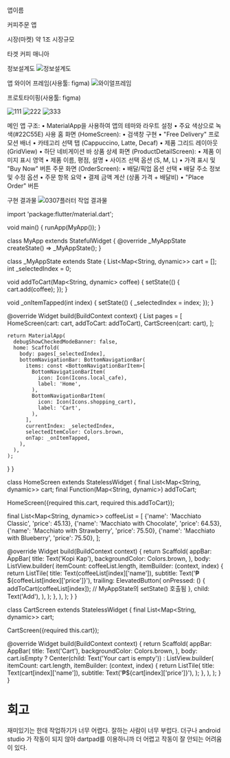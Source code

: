 앱이름

   커피주문 앱

시장(마켓)
   약 1조 시장규모

 타겟
   커피 매니아

 정보설계도
 ![정보설계도](https://github.com/user-attachments/assets/c01014ca-465d-4b4c-8a25-7166540f7ce9)

   앱 와이어 프레임(사용툴: figma) 
  ![와이얼프레임](https://github.com/user-attachments/assets/d66fcc3a-db7a-4b23-997c-a3b9221ae22e)

   프로토타이핑(사용툴: figma)
  
 ![111](https://github.com/user-attachments/assets/f4c41ca2-b604-485c-9da1-130eabdf001b)
 ![222](https://github.com/user-attachments/assets/54c6f147-ad90-4ed8-860d-a0d0be5dccd3)
 ![333](https://github.com/user-attachments/assets/d6256aee-8cfa-4898-994c-5d39356c8206)

메인 앱 구조:
• MaterialApp을 사용하여 앱의 테마와 라우트 설정
• 주요 색상으로 녹색(#22C55E) 사용
  홈 화면 (HomeScreen):
• 검색창 구현
• "Free Delivery" 프로모션 배너
• 카테고리 선택 탭 (Cappuccino, Latte, Decaf)
• 제품 그리드 레이아웃 (GridView)
• 하단 네비게이션 바
상품 상세 화면 (ProductDetailScreen):
• 제품 이미지 표시 영역
• 제품 이름, 평점, 설명
• 사이즈 선택 옵션 (S, M, L)
• 가격 표시 및 "Buy Now" 버튼
주문 화면 (OrderScreen):
• 배달/픽업 옵션 선택
• 배달 주소 정보 및 수정 옵션
• 주문 항목 요약
• 결제 금액 계산 (상품 가격 + 배달비)
• "Place Order" 버튼
 
구현 결과물
 ![0307플러터 작업 결과물](https://github.com/user-attachments/assets/237ace73-e1e2-4e57-a313-4d850e7d69aa)

import 'package:flutter/material.dart';

void main() {
  runApp(MyApp());
}

class MyApp extends StatefulWidget {
  @override
  _MyAppState createState() => _MyAppState();
}

class _MyAppState extends State<MyApp> {
  List<Map<String, dynamic>> cart = [];
  int _selectedIndex = 0;

  void addToCart(Map<String, dynamic> coffee) {
    setState(() {
      cart.add(coffee);
    });
  }

  void _onItemTapped(int index) {
    setState(() {
      _selectedIndex = index;
    });
  }

  @override
  Widget build(BuildContext context) {
    List<Widget> pages = [
      HomeScreen(cart: cart, addToCart: addToCart),
      CartScreen(cart: cart),
    ];

    return MaterialApp(
      debugShowCheckedModeBanner: false,
      home: Scaffold(
        body: pages[_selectedIndex],
        bottomNavigationBar: BottomNavigationBar(
          items: const <BottomNavigationBarItem>[
            BottomNavigationBarItem(
              icon: Icon(Icons.local_cafe),
              label: 'Home',
            ),
            BottomNavigationBarItem(
              icon: Icon(Icons.shopping_cart),
              label: 'Cart',
            ),
          ],
          currentIndex: _selectedIndex,
          selectedItemColor: Colors.brown,
          onTap: _onItemTapped,
        ),
      ),
    );
  }
}

class HomeScreen extends StatelessWidget {
  final List<Map<String, dynamic>> cart;
  final Function(Map<String, dynamic>) addToCart;

  HomeScreen({required this.cart, required this.addToCart});

  final List<Map<String, dynamic>> coffeeList = [
    {'name': 'Macchiato Classic', 'price': 45.13},
    {'name': 'Macchiato with Chocolate', 'price': 64.53},
    {'name': 'Macchiato with Strawberry', 'price': 75.50},
    {'name': 'Macchiato with Blueberry', 'price': 75.50},
  ];

  @override
  Widget build(BuildContext context) {
    return Scaffold(
      appBar: AppBar(
        title: Text('Kopi Kap'),
        backgroundColor: Colors.brown,
      ),
      body: ListView.builder(
        itemCount: coffeeList.length,
        itemBuilder: (context, index) {
          return ListTile(
            title: Text(coffeeList[index]['name']),
            subtitle: Text('₱${coffeeList[index]['price']}'),
            trailing: ElevatedButton(
              onPressed: () {
                addToCart(coffeeList[index]); // MyAppState의 setState() 호출됨
              },
              child: Text('Add'),
            ),
          );
        },
      ),
    );
  }
}

class CartScreen extends StatelessWidget {
  final List<Map<String, dynamic>> cart;

  CartScreen({required this.cart});

  @override
  Widget build(BuildContext context) {
    return Scaffold(
      appBar: AppBar(
        title: Text('Cart'),
        backgroundColor: Colors.brown,
      ),
      body: cart.isEmpty
          ? Center(child: Text('Your cart is empty'))
          : ListView.builder(
              itemCount: cart.length,
              itemBuilder: (context, index) {
                return ListTile(
                  title: Text(cart[index]['name']),
                  subtitle: Text('₱${cart[index]['price']}'),
                );
              },
            ),
    );
  }
}

# 회고

재미있기는 한데 작업하기가 너무 어렵다. 잘하는 사람이 너무 부럽다.
더구나 android studio 가 작동이 되지 않아 dartpad를 이용하니까 더 어렵고 작동이 잘 안되는 어려움이 있다.
